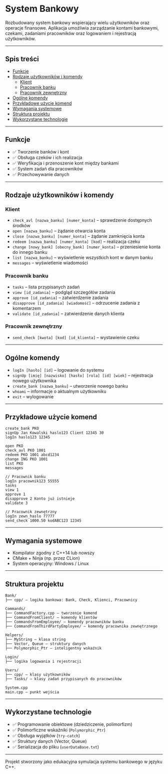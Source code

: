 
# System Bankowy

Rozbudowany system bankowy wspierający wielu użytkowników oraz operacje finansowe. Aplikacja umożliwia zarządzanie kontami bankowymi, czekami, zadaniami pracowników oraz logowaniem i rejestracją użytkowników.

---

## Spis treści

- [Funkcje](#funkcje)
- [Rodzaje użytkowników i komendy](#rodzaje-użytkowników-i-komendy)
  - [Klient](#klient)
  - [Pracownik banku](#pracownik-banku)
  - [Pracownik zewnętrzny](#pracownik-zewnętrzny)
- [Ogólne komendy](#ogólne-komendy)
- [Przykładowe użycie komend](#przykładowe-użycie-komend)
- [Wymagania systemowe](#wymagania-systemowe)
- [Struktura projektu](#struktura-projektu)
- [Wykorzystane technologie](#wykorzystane-technologie)

---

## Funkcje

- ✅ Tworzenie banków i kont
- ✅ Obsługa czeków i ich realizacja
- ✅ Weryfikacja i przenoszenie kont między bankami
- ✅ System zadań dla pracowników
- ✅ Przechowywanie danych

---

## Rodzaje użytkowników i komendy

### Klient

- `check_avl [nazwa_banku] [numer_konta]` – sprawdzenie dostępnych środków
- `open [nazwa_banku]` – żądanie otwarcia konta
- `close [nazwa_banku] [numer_konta]` – żądanie zamknięcia konta
- `redeem [nazwa_banku] [numer_konta] [kod]` – realizacja czeku
- `change [nowy_bank] [obecny_bank] [numer_konta]` – przeniesienie konta do innego banku
- `list [nazwa_banku]` – wyświetlenie wszystkich kont w danym banku
- `messages` – wyświetlenie wiadomości

### Pracownik banku

- `tasks` – lista przypisanych zadań
- `view [id_zadania]` – podgląd szczegółów zadania
- `approve [id_zadania]` – zatwierdzenie zadania
- `disapprove [id_zadania] [wiadomość]` – odrzucenie zadania z komentarzem
- `validate [id_zadania]` – zatwierdzenie danych klienta

### Pracownik zewnętrzny

- `send_check [kwota] [kod] [id_klienta]` – wystawienie czeku

---

## Ogólne komendy

- `logIn [hasło] [id]` – logowanie do systemu
- `signUp [imię] [nazwisko] [hasło] [rola] [id] [wiek]` – rejestracja nowego użytkownika
- `create_bank [nazwa_banku]` – utworzenie nowego banku
- `whoami` – informacje o aktualnym użytkowniku
- `exit` – wylogowanie

---

## Przykładowe użycie komend

```
create_bank PKO
signUp Jan Kowalski haslo123 Client 12345 30
logIn haslo123 12345

open PKO
check_avl PKO 1001
redeem PKO 1001 abcd1234
change ING PKO 1001
list PKO
messages

// Pracownik banku
logIn pracownik123 55555
tasks
view 1
approve 1
disapprove 2 Konto już istnieje
validate 3

// Pracownik zewnętrzny
logIn zewn_haslo 77777
send_check 1000.50 kodABC123 12345
```

---

## Wymagania systemowe

- Kompilator zgodny z C++14 lub nowszy
- CMake + Ninja (np. przez CLion)
- System operacyjny: Windows / Linux

---

## Struktura projektu

```
Bank/
├── cpp/ – logika bankowa: Bank, Check, Klienci, Pracownicy

Commands/
├── CommandFactory.cpp – tworzenie komend
├── CommandFromClient/ – komendy klientów
├── CommandsFromEmployee/ – komendy pracowników banku
├── CommandFromThirdPartyEmployee/ – komendy pracownika zewnętrznego

Helpers/
├── MyString – klasa string
├── Vector, Queue – struktury danych
├── Polymorphic_Ptr – inteligentny wskaźnik

Login/
├── logika logowania i rejestracji

Users/
├── cpp/ – klasy użytkowników
├── Tasks/ – klasy zadań przypisanych do pracowników

System.cpp 
main.cpp – punkt wejścia
```

---

## Wykorzystane technologie

- ✅ Programowanie obiektowe (dziedziczenie, polimorfizm)
- ✅ Polimorficzne wskaźniki (`Polymorphic_Ptr`)
- ✅ Obsługa wyjątków (`try-catch`)
- ✅ Struktury danych (Vector, Queue)
- ✅ Serializacja do pliku (`userDataBase.txt`)

---

Projekt stworzony jako edukacyjna symulacja systemu bankowego w języku C++.
